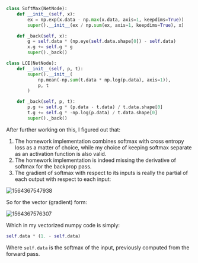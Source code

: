 ```python
class SoftMax(NetNode):
    def __init__(self, x):
        ex = np.exp(x.data - np.max(x.data, axis=1, keepdims=True))
        super().__init__(ex / np.sum(ex, axis=1, keepdims=True), x)

    def _back(self, x):
        g = self.data * (np.eye(self.data.shape[0]) - self.data)
        x.g += self.g * g
        super()._back()

class LCE(NetNode):
    def __init__(self, p, t):
        super().__init__(
            np.mean(-np.sum(t.data * np.log(p.data), axis=1)),
            p, t
        )

    def _back(self, p, t):
        p.g += self.g * (p.data - t.data) / t.data.shape[0]
        t.g += self.g * -np.log(p.data) / t.data.shape[0]
        super()._back()
```

After further working on this, I figured out that:

1. The homework implementation combines softmax with cross entropy loss as a matter of choice, while my choice of keeping softmax separate as an activation function is also valid.
2. The homework implementation is indeed missing the derivative of softmax for the backprop pass.
3. The gradient of softmax with respect to its inputs is really the partial of each output with respect to each input:

![1564367547938](D:\Notes\raw_images\1564367547938.png)

So for the vector (gradient) form: 

![1564367576307](D:\Notes\raw_images\1564367576307.png)

Which in my vectorized numpy code is simply:

```python
self.data * (1. - self.data)
```

Where `self.data` is the softmax of the input, previously computed from the forward pass.

